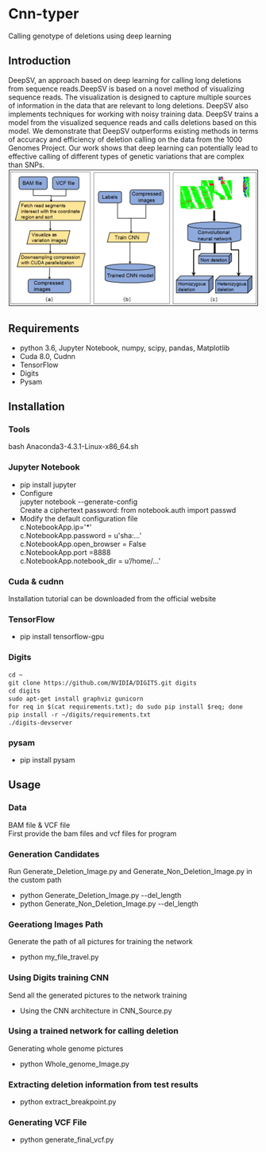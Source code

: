 # Cnn-typer
Calling genotype of deletions using deep learning
## Introduction
DeepSV, an approach based on deep learning for calling long deletions from sequence reads.DeepSV is based on a novel method of visualizing sequence reads. The visualization is designed to capture multiple sources of information in the data that are relevant to long deletions. DeepSV also implements techniques for working with noisy training data. DeepSV trains a model from the visualized sequence reads and calls deletions based on this model. We demonstrate that DeepSV outperforms existing methods in terms of accuracy and efficiency of deletion calling on the data from the 1000 Genomes Project. Our work shows that deep learning can potentially lead to effective calling of different types of genetic variations that are complex than SNPs. 
![WorkFlow](https://github.com/BRF123/Cnn-typer/blob/master/workflow.png)
## Requirements
  * python 3.6, Jupyter Notebook, numpy, scipy, pandas, Matplotlib
  * Cuda 8.0, Cudnn
  * TensorFlow
  * Digits
  * Pysam

## Installation
### Tools
  bash Anaconda3-4.3.1-Linux-x86_64.sh <br/>
### Jupyter Notebook
  * pip install jupyter
  * Configure <br/>
    jupyter notebook --generate-config <br/>
    Create a ciphertext password:
    from notebook.auth import passwd
  * Modify the default configuration file <br/>
    c.NotebookApp.ip='*' <br/>
	  c.NotebookApp.password = u'sha:...' <br/>
	  c.NotebookApp.open_browser = False  <br/>
	  c.NotebookApp.port =8888            <br/>
	  c.NotebookApp.notebook_dir = u’/home/...’ <br/>
  
### Cuda & cudnn
   Installation tutorial can be downloaded from the official website
    
### TensorFlow
* pip install tensorflow-gpu

### Digits
    cd ~
    git clone https://github.com/NVIDIA/DIGITS.git digits
    cd digits
    sudo apt-get install graphviz gunicorn
    for req in $(cat requirements.txt); do sudo pip install $req; done 
    pip install -r ~/digits/requirements.txt 
    ./digits-devserver

### pysam
* pip install pysam

## Usage
### Data
BAM file & VCF file <br/>
First provide the bam files and vcf files for program<br/>
### Generation Candidates
Run Generate_Deletion_Image.py and Generate_Non_Deletion_Image.py in the custom path <br/> 
* python Generate_Deletion_Image.py --del_length <br/>
* python Generate_Non_Deletion_Image.py --del_length <br/>

### Geerationg Images Path
Generate the path of all pictures for training the network
* python my_file_travel.py

### Using Digits training CNN
Send all the generated pictures to the network training
* Using the CNN architecture in CNN_Source.py 

### Using a trained network for calling deletion
Generating whole genome pictures
* python Whole_genome_Image.py

### Extracting deletion information from test results
* python extract_breakpoint.py

### Generating VCF File
* python generate_final_vcf.py

